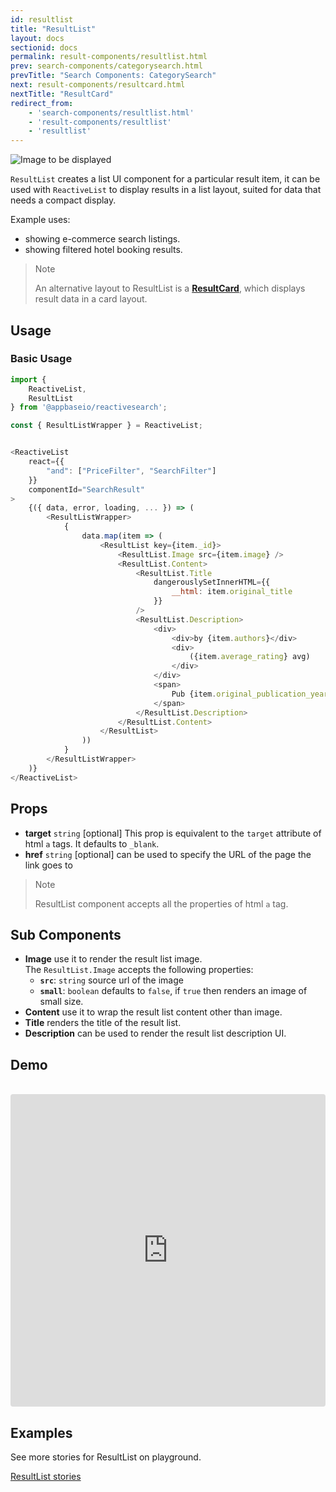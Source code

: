 ```yaml
---
id: resultlist
title: "ResultList"
layout: docs
sectionid: docs
permalink: result-components/resultlist.html
prev: search-components/categorysearch.html
prevTitle: "Search Components: CategorySearch"
next: result-components/resultcard.html
nextTitle: "ResultCard"
redirect_from:
    - 'search-components/resultlist.html'
    - 'result-components/resultlist'
    - 'resultlist'
---
```


![Image to be displayed](https://i.imgur.com/iY2csRm.png)

`ResultList` creates a list UI component for a particular result item, it can be used with `ReactiveList` to display results in a list layout, suited for data that needs a compact display.

Example uses:

* showing e-commerce search listings.
* showing filtered hotel booking results.

> Note
>
> An alternative layout to ResultList is a [**ResultCard**](/search-components/resultcard.html), which displays result data in a card layout.

## Usage

### Basic Usage

```js
import {
    ReactiveList,
    ResultList
} from '@appbaseio/reactivesearch';

const { ResultListWrapper } = ReactiveList;


<ReactiveList
    react={{
        "and": ["PriceFilter", "SearchFilter"]
    }}
    componentId="SearchResult"
>
    {({ data, error, loading, ... }) => (
        <ResultListWrapper>
            {
                data.map(item => (
                    <ResultList key={item._id}>
                        <ResultList.Image src={item.image} />
                        <ResultList.Content>
                            <ResultList.Title
                                dangerouslySetInnerHTML={{
                                    __html: item.original_title
                                }}
                            />
                            <ResultList.Description>
                                <div>
                                    <div>by {item.authors}</div>
                                    <div>
                                        ({item.average_rating} avg)
                                    </div>
                                </div>
                                <span>
                                    Pub {item.original_publication_year}
                                </span>
                            </ResultList.Description>
                        </ResultList.Content>
                    </ResultList>
                ))
            }
        </ResultListWrapper>
    )}
</ReactiveList>
```

## Props
- **target** `string` [optional]
    This prop is equivalent to the `target` attribute of html `a` tags. It defaults to `_blank`.
- **href** `string` [optional]
    can be used to specify the URL of the page the link goes to

> Note
>
> ResultList component accepts all the properties of html `a` tag.

## Sub Components
- **Image**
    use it to render the result list image.
    <br/>
    The `ResultList.Image` accepts the following properties:
    - **`src`**: `string`
        source url of the image
    - **`small`**: `boolean`
        defaults to `false`, if `true` then renders an image of small size.
- **Content**
    use it to wrap the result list content other than image.
- **Title**
    renders the title of the result list.
- **Description**
    can be used to render the result list description UI.

## Demo

<br />

<iframe src="https://codesandbox.io/embed/github/appbaseio/reactivesearch/tree/next/packages/web/examples/ResultList" style="width:100%; height:500px; border:0; border-radius: 4px; overflow:hidden;" sandbox="allow-modals allow-forms allow-popups allow-scripts allow-same-origin"></iframe>

## Examples

See more stories for ResultList on playground.

<a href="https://opensource.appbase.io/playground/?selectedKind=Result%20components%2FResultList" target="_blank">ResultList stories</a>
